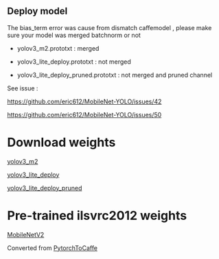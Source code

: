 ## Deploy model

The bias_term error was cause from dismatch caffemodel , please make sure your model was merged batchnorm or not 

* yolov3_m2.prototxt : merged 

* yolov3_lite_deploy.prototxt : not merged

* yolov3_lite_deploy_pruned.prototxt : not merged and pruned channel

See issue :

https://github.com/eric612/MobileNet-YOLO/issues/42

https://github.com/eric612/MobileNet-YOLO/issues/50

# Download weights

[yolov3_m2](https://drive.google.com/open?id=18SL6tnGCUap6LCfqX2sT11cZnF6ECZ_j)

[yolov3_lite_deploy](https://drive.google.com/open?id=1FIoG2HSSuVQ-c4JOVZFvCTpp-CPPzJlJ)

[yolov3_lite_deploy_pruned](https://drive.google.com/open?id=1w3j-a7pFiYiTVTtDNRTWGWI84MQ3JewG)

# Pre-trained ilsvrc2012 weights

[MobileNetV2](https://drive.google.com/open?id=1RgT7jrYFJ0Ub_CF5zdfP3ExwHKDftPik)

Converted from [PytorchToCaffe](https://github.com/xxradon/PytorchToCaffe)
